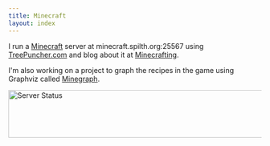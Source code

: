 ```yaml
---
title: Minecraft
layout: index
---
```


I run a [Minecraft](http://www.minecraft.net/) server at minecraft.spilth.org:25567 using [TreePuncher.com](http://treepuncher.com/) and blog about it at [Minecrafting](http://minecrafting.spilth.org/).

I'm also working on a project to graph the recipes in the game using Graphviz called [Minegraph](https://github.com/spilth/minegraph).

<p><img src="https://game.kerpluncgaming.com/tracker/?q=20655&s=l&t=fff&gl=cc9a24&b=000&gbg=443f44&tc=d45e14&ts=000" width="560" height="95" alt="Server Status" /></p>

